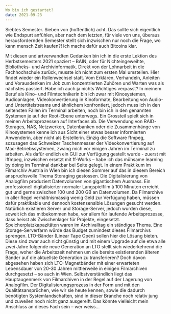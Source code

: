 ```yaml
---
Wo bin ich gestartet?
date: 2021-09-23
---
```


Siebtes Semester. Sieben von (hoffentlich) acht. Das sollte sich eigentlich wie Endspurt anfühlen, aber nach dem letzten, für viele von uns, überaus herausfordernden Semester stellt sich inzwischen nur noch die Frage, wo kann mensch Zeit kaufen?! Ich mache dafür auch Bitcoins klar. 

Mit diesen und artverwandten Gedanken bin ich in die erste Lektion des Herbstsemesters 2021 spaziert – BAIN, oder für Nichteingeweihte, Bibliotheks- und Archivinformatik. 
Direkt von der Lohnarbeit in die Fachhochschule zurück, musste ich nicht zum ersten Mal umstellen. Hier findet wieder ein Rollenwechsel statt. Vom Erklären, Verhandeln, Anleiten und Vorausdenken im Job zum konzentrierten Zuhören und Warten was als nächstes passiert. Habe ich auch ja nichts Wichtiges verpasst? 
In meinem Beruf als Kino- und Filmtechnikerin bin ich zwar mit Kinosystemen, Audioanlagen, Videokonvertierung in Kinoformate, Bearbeitung von Audio- und Untertitelstreams und ähnlichem konfrontiert, jedoch muss ich in den seltensten Fällen im Terminal arbeiten, noch bin ich in den genannten Systemen je auf der Root-Ebene unterwegs. Ein Grossteil spielt sich in meinen Arbeitsprozessen auf Interfaces ab. Die Verwendung von RAID-Storages, NAS, Netzwerken, Datenbanken oder die Zusammenhänge von Kinosystemen kenne ich aus Sicht einer etwas besser informierten Anwenderin, aber nicht als Erstellerin. 
Einzig die Software ffmpeg, sozusagen das Schweizer Taschenmesser der Videokonvertierung auf Mac-Betriebssystemen, zwang mich vor einigen Jahren im Terminal zu arbeiten. Als dafür endlich ein GUI zur Verfügung gestellt wurde - zuerst mit iffmpeg, inzwischen ersetzt mit ff-Works – habe ich das mühsame learning by doing im Terminal dankbar bei Seite gelegt. 
In einem Praktikum im Filmarchiv Austria in Wien bin ich diesen Sommer auf das in diesem Bereich anspruchsvolle Thema Storaging gestossen. Die Digitalisierung von Analogfilm produziert Datenvolumen von gigantischem Ausmass. Ein professionell digitalisierter normaler Langspielfilm à 100 Minuten erreicht gut und gerne zwischen 100 und 200 GB an Datenvolumen. Da Filmarchive in aller Regel verhältnismässig wenig Geld zur Verfügung haben, müssen dafür praktikable und dennoch kostensensible Lösungen gesucht werden. Natürlich existieren Server und Storage-Server, jedoch wurden diese, soweit ich das mitbekommen habe, vor allem für laufende Arbeitsprozesse, dass heisst als Zwischenlager für Projekte, eingesetzt. Speicherplatzkapazitäten waren im Archivalltag ein ständiges Thema. Eine Storage-Serverfarm würde das Budget zumindest dieses Filmarchivs sprengen. LTO-Bänder (Linear Tape Open) sollen hier die Lösung bieten. Diese sind zwar auch nicht günstig und mit einem Upgrade auf die etwa alle zwei Jahre folgende neue Generation an LTO stellt sich wiederkehrend die Frage, woher die Arbeitszeit nehmen um die bereits existierenden älteren Bänder auf die aktuellste Generation zu transferieren? Doch davon abgesehen haben sich LTO-Magnetbänder mit einer erwarteten Lebensdauer von 20-30 Jahren mittlerweile in einigen Filmarchiven durchgesetzt – so auch in Wien. Selbstverständlich liegt das Hauptaugenmerk von Filmarchiven in der Regel auf der Lagerung von Analogfilm. Der Digitalisierungsprozess in der Form und mit den Qualitätsansprüchen, wie wir sie heute kennen, sowie die dadurch benötigten Systemlandschaften, sind in dieser Branche noch relativ jung und zuweilen noch nicht ganz ausgereift. 
Das könnte vielleicht mein Anschluss an dieses Fach sein – wer weiss…
